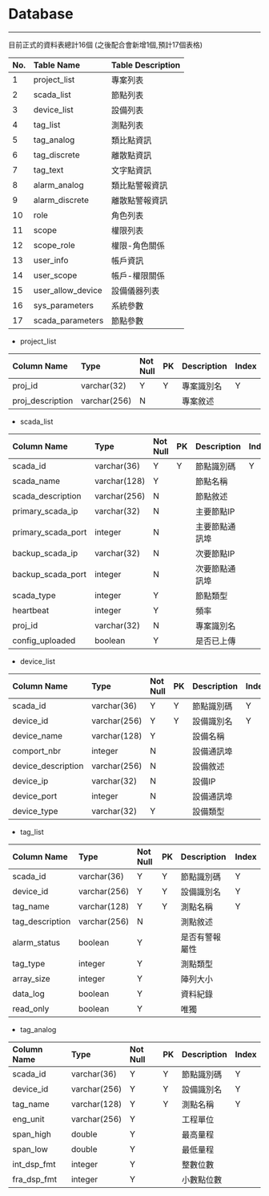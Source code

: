 # Database

---

目前正式的資料表總計16個 \(之後配合會新增1個,預計17個表格\)

| No. | Table Name | Table Description |
| :--- | :--- | :--- |
| 1 | project\_list | 專案列表 |
| 2 | scada\_list | 節點列表 |
| 3 | device\_list | 設備列表 |
| 4 | tag\_list | 測點列表 |
| 5 | tag\_analog | 類比點資訊 |
| 6 | tag\_discrete | 離散點資訊 |
| 7 | tag\_text | 文字點資訊 |
| 8 | alarm\_analog | 類比點警報資訊 |
| 9 | alarm\_discrete | 離散點警報資訊 |
| 10 | role | 角色列表 |
| 11 | scope | 權限列表 |
| 12 | scope\_role | 權限-角色關係 |
| 13 | user\_info | 帳戶資訊 |
| 14 | user\_scope | 帳戶-權限關係 |
| 15 | user\_allow\_device | 設備儀器列表 |
| 16 | sys\_parameters | 系統參數 |
| 17 | scada\_parameters | 節點參數 |

* project\_list

| Column Name | Type | Not Null | PK | Description | Index |
| :--- | :--- | :--- | :--- | :--- | :--- |
| proj\_id | varchar\(32\) | Y | Y | 專案識別名 | Y |
| proj\_description | varchar\(256\) | N |  | 專案敘述 |  |

* scada\_list

| Column Name | Type | Not Null | PK | Description | Index |
| :--- | :--- | :--- | :--- | :--- | :--- |
| scada\_id | varchar\(36\) | Y | Y | 節點識別碼 | Y |
| scada\_name | varchar\(128\) | Y |  | 節點名稱 |  |
| scada\_description | varchar\(256\) | N |  | 節點敘述 |  |
| primary\_scada\_ip | varchar\(32\) | N |  | 主要節點IP |  |
| primary\_scada\_port | integer | N |  | 主要節點通訊埠 |  |
| backup\_scada\_ip | varchar\(32\) | N |  | 次要節點IP |  |
| backup\_scada\_port | integer | N |  | 次要節點通訊埠 |  |
| scada\_type | integer | Y |  | 節點類型 |  |
| heartbeat | integer | Y |  | 頻率 |  |
| proj\_id | varchar\(32\) | N |  | 專案識別名 |  |
| config\_uploaded | boolean | Y |  | 是否已上傳 |  |

* device\_list

| Column Name | Type | Not Null | PK | Description | Index |
| :--- | :--- | :--- | :--- | :--- | :--- |
| scada\_id | varchar\(36\) | Y | Y | 節點識別碼 | Y |
| device\_id | varchar\(256\) | Y | Y | 設備識別名 | Y |
| device\_name | varchar\(128\) | Y |  | 設備名稱 |  |
| comport\_nbr | integer | N |  | 設備通訊埠 |  |
| device\_description | varchar\(256\) | N |  | 設備敘述 |  |
| device\_ip | varchar\(32\) | N |  | 設備IP |  |
| device\_port | integer | N |  | 設備通訊埠 |  |
| device\_type | varchar\(32\) | Y |  | 設備類型 |  |

* tag\_list

| Column Name | Type | Not Null | PK | Description | Index |
| :--- | :--- | :--- | :--- | :--- | :--- |
| scada\_id | varchar\(36\) | Y | Y | 節點識別碼 | Y |
| device\_id | varchar\(256\) | Y | Y | 設備識別名 | Y |
| tag\_name | varchar\(128\) | Y | Y | 測點名稱 | Y |
| tag\_description | varchar\(256\) | N |  | 測點敘述 |  |
| alarm\_status | boolean | Y |  | 是否有警報屬性 |  |
| tag\_type | integer | Y |  | 測點類型 |  |
| array\_size | integer | Y |  | 陣列大小 |  |
| data\_log | boolean | Y |  | 資料紀錄 |  |
| read\_only | boolean | Y |  | 唯獨 |  |

* tag\_analog

| Column Name | Type | Not Null | PK | Description | Index |
| :--- | :--- | :--- | :--- | :--- | :--- |
| scada\_id | varchar\(36\) | Y | Y | 節點識別碼 | Y |
| device\_id | varchar\(256\) | Y | Y | 設備識別名 | Y |
| tag\_name | varchar\(128\) | Y | Y | 測點名稱 | Y |
| eng\_unit  | varchar\(256\) | Y |  | 工程單位 |  |
| span\_high | double | Y |  | 最高量程 |  |
| span\_low | double | Y |  | 最低量程 |  |
| int\_dsp\_fmt | integer | Y |  | 整數位數 |  |
| fra\_dsp\_fmt  | integer | Y |  | 小數點位數 |  |





